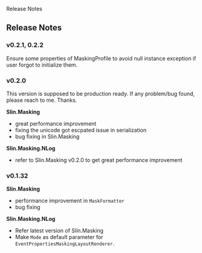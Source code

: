 Release Notes

## Release Notes
### v0.2.1, 0.2.2
Ensure some properties of MaskingProfile to avoid null instance exception if user forgot to initialize them.

### v0.2.0
This version is supposed to be production ready. If any problem/bug found, please reach to me. Thanks.

**Slin.Masking**
* great performance improvement
* fixing the unicode got escpated issue in serialization 
* bug fixing in Slin.Masking

**Slin.Masking.NLog**
* refer to Slin.Masking v0.2.0 to get great performance improvement

### v0.1.32

**Slin.Masking**
* performance improvement in `MaskFormatter`
* bug fixing

**Slin.Masking.NLog**
* Refer latest version of Slin.Masking
* Make `Mode` as default parameter for `EventPropertiesMaskingLayoutRenderer`.